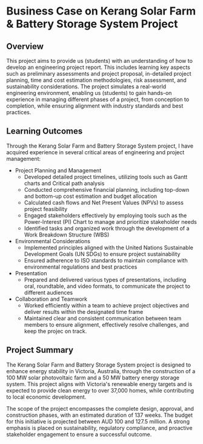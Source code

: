 # Business Case on Kerang Solar Farm & Battery Storage System Project
## Overview
This project aims to provide us (students) with an understanding of how to develop an engineering project report. This includes learning key aspects such as preliminary assessments and project proposal, in-detailed project planning, time and cost estimation methodologies, risk assessment, and sustainability considerations. The project simulates a real-world engineering environment, enabling us (students) to gain hands-on experience in managing different phases of a project, from conception to completion, while ensuring alignment with industry standards and best practices.

## Learning Outcomes
Through the Kerang Solar Farm and Battery Storage System project, I have acquired experience in several critical areas of engineering and project management:
- Project Planning and Management
    - Developed detailed project timelines, utilizing tools such as Gantt charts and Critical path analysis
    - Conducted comprehensive financial planning, including top-down and bottom-up cost estimation and budget allocation
    - Calculated cash flows and Net Present Values (NPVs) to assess project feasibility
    - Engaged stakeholders effectively by employing tools such as the Power-Interest (PI) Chart to manage and prioritize stakeholder needs
    - Identified tasks and organized work through the development of a Work Breakdown Structure (WBS)
- Environmental Considerations
    - Implemented principles aligned with the United Nations Sustainable Development Goals (UN SDGs) to ensure project sustainability
    - Ensured adherence to ISO standards to maintain compliance with environmental regulations and best practices
- Presentation
    - Prepared and delivered various types of presentations, including oral, roundtable, and video formats, to communicate the project to different audiences
- Collaboration and Teamwork
    - Worked efficiently within a team to achieve project objectives and deliver results within the designated time frame
    - Maintained clear and consistent communication between team members to ensure alignment, effectively resolve challenges, and keep the projec on track.


## Project Summary
The Kerang Solar Farm and Battery Storage System project is designed to enhance energy stability in Victoria, Australia, through the construction of a 100 MW solar photovoltaic farm and a 50 MW battery energy storage system. This project aligns with Victoria's renewable energy targets and is expected to provide clean energy to over 37,000 homes, while contributing to local economic development.

The scope of the project encompasses the complete design, approval, and construction phases, with an estimated duration of 137 weeks. The budget for this initiative is projected between AUD 100 and 127.5 million. A strong emphasis is placed on sustainability, regulatory compliance, and proactive stakeholder engagement to ensure a successful outcome.
